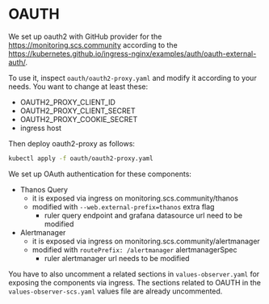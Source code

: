 # OAUTH

We set up oauth2 with GitHub provider for the https://monitoring.scs.community according to the https://kubernetes.github.io/ingress-nginx/examples/auth/oauth-external-auth/.

To use it, inspect `oauth/oauth2-proxy.yaml` and modify it according to your needs.
You want to change at least these:
- OAUTH2_PROXY_CLIENT_ID
- OAUTH2_PROXY_CLIENT_SECRET
- OAUTH2_PROXY_COOKIE_SECRET
- ingress host

Then deploy oauth2-proxy as follows:
```bash
kubectl apply -f oauth/oauth2-proxy.yaml
```

We set up OAuth authentication for these components:
- Thanos Query
  - it is exposed via ingress on monitoring.scs.community/thanos
  - modified with `--web.external-prefix=thanos` extra flag
    - ruler query endpoint and grafana datasource url need to be modified
- Alertmanager
  - it is exposed via ingress on monitoring.scs.community/alertmanager
  - modified with `routePrefix: /alertmanager` alertmanagerSpec
    - ruler alertmanager url needs to be modified

You have to also uncomment a related sections in `values-observer.yaml` for exposing
the components via ingress.
The sections related to OAUTH in the `values-observer-scs.yaml` values file are already uncommented.
